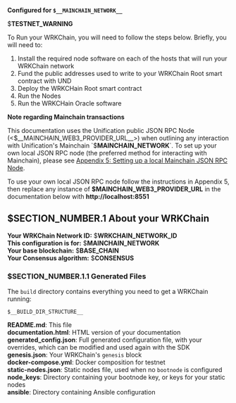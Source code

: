 **Configured for `$__MAINCHAIN_NETWORK__`**

$__TESTNET_WARNING__

To Run your WRKChain, you will need to follow the steps below. Briefly, you
will need to:

1. Install the required node software on each of the hosts that will run
your WRKChain network 
2. Fund the public addresses used to write to your WRKChain Root smart 
contract with UND  
3. Deploy the WRKCHain Root smart contract   
4. Run the Nodes  
5. Run the WRKCHain Oracle software

**Note regarding Mainchain transactions**

This documentation uses the Unification public JSON RPC Node 
(<$__MAINCHAIN_WEB3_PROVIDER_URL__>) when outlining
any interaction with Unification's Mainchain `$__MAINCHAIN_NETWORK__`. To set
up your own local JSON RPC node (the preferred method for interacting
with Mainchain), please see 
[Appendix 5: Setting up a local Mainchain JSON RPC Node](#appendix-5-setting-up-a-local-mainchain-testnet-json-rpc-node).

To use your own local JSON RPC node follow the instructions in Appendix 5,
 then replace any instance of 
**$__MAINCHAIN_WEB3_PROVIDER_URL__** in the documentation below with 
**http://localhost:8551**


## $__SECTION_NUMBER__.1 About your WRKChain

**Your WRKChain Network ID:** $__WRKCHAIN_NETWORK_ID__  
**This configuration is for:** $__MAINCHAIN_NETWORK__  
**Your base blockchain:** $__BASE_CHAIN__  
**Your Consensus algorithm:** $__CONSENSUS__

### $__SECTION_NUMBER__.1.1 Generated Files

The `build` directory contains everything you need to get a WRKChain running:

```text
$__BUILD_DIR_STRUCTURE__
```

**README.md**: This file  
**documentation.html**: HTML version of your documentation  
**generated_config.json**: Full generated configuration file, with your overrides, 
which can be modified and used again with the SDK  
**genesis.json**: Your WRKChain's `genesis` block  
**docker-compose.yml**: Docker composition for testnet  
**static-nodes.json**: Static nodes file, used when no `bootnode` is configured  
**node_keys**: Directory containing your bootnode key, or keys for your static nodes  
**ansible**: Directory containing Ansible configuration